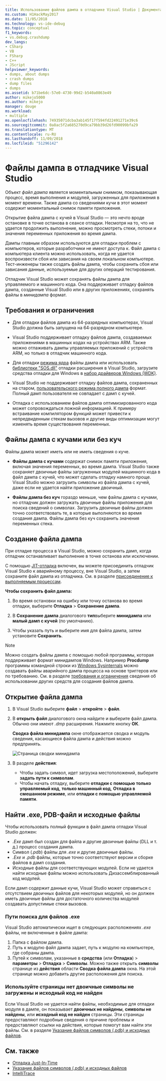 ```yaml
---
title: Использование файлов дампа в отладчике Visual Studio | Документация Майкрософт
ms.custom: H1HackMay2017
ms.date: 11/05/2018
ms.technology: vs-ide-debug
ms.topic: conceptual
f1_keywords:
- vs.debug.crashdump
dev_langs:
- CSharp
- VB
- FSharp
- C++
- JScript
helpviewer_keywords:
- dumps, about dumps
- crash dumps
- dump files
- dumps
ms.assetid: b71be6dc-57e0-4730-99d2-b540a0863e49
author: mikejo5000
ms.author: mikejo
manager: douge
ms.workload:
- multiple
ms.openlocfilehash: 74935071dcba3ab145f17f594fd22491271e39c6
ms.sourcegitcommit: 0a8ac5f2a685270d9ca79bb39d26fd90099bfa29
ms.translationtype: MT
ms.contentlocale: ru-RU
ms.lasthandoff: 11/09/2018
ms.locfileid: "51296142"
---
```

# <a name="dump-files-in-the-visual-studio-debugger"></a>Файлы дампа в отладчике Visual Studio

<a name="BKMK_What_is_a_dump_file_"></a> Объект *файл дампа* является моментальным снимком, показывающая процесс, время выполнения и модулей, загруженных для приложения в момент времени. Также дампа со сведениями кучи в этот момент содержит моментальный снимок памяти приложения. 

Открытие файла дампа с кучей в Visual Studio — это нечто вроде остановке в точке останова в сеансе отладки. Несмотря на то, что не удается продолжить выполнение, можно просмотреть стеки, потоки и значения переменных приложения во время дампа.

Дампы главным образом используются для отладки проблем с компьютеров, которые разработчики не имеют доступа к. Файл дампа с компьютера клиента можно использовать, когда не удается воспроизвести сбоя или зависания на своем локальном компьютере. Тест-инженеры также создать файлы дампа, чтобы сохранить сбоя или зависания данные, используемые для других операций тестирования. 

Отладчик Visual Studio может сохранять файлы дампа для управляемого и машинного кода. Она поддерживает отладку файлов дампа, созданные Visual Studio или в других приложениях, сохранять файлы в *минидампа* формат.

##  <a name="BKMK_Requirements_and_limitations"></a> Требования и ограничения

-   Для отладки файлов дампа из 64-разрядных компьютерах, Visual Studio должна быть запущена на 64-разрядном компьютере.

-   Visual Studio поддерживает отладку файлов дампа, создаваемых приложениями в машинных кодах на устройствах ARM. Также можно отлаживать дампы управляемых приложений с устройств ARM, но только в отладчик машинного кода.

-   Для отладки [режима ядра](/windows-hardware/drivers/debugger/kernel-mode-dump-files) файлы дампа или использовать [библиотеки "SOS.dll"](/dotnet/framework/tools/sos-dll-sos-debugging-extension) отладки расширения в Visual Studio, загрузите средства отладки для Windows в [набор драйверов Windows (WDK)](/windows-hardware/drivers/download-the-wdk).

-   Visual Studio не поддерживает отладку файлов дампа, сохраненных на старом, [пользовательского режима полного дампа](/windows/desktop/wer/collecting-user-mode-dumps) формат. Полный дамп пользователя не совпадает с дамп с кучей.

-   Отладка с использованием файлов дампа оптимизированного кода может сопровождаться ложной информацией. К примеру встраивание компилятором функций может привести к непредвиденным стекам вызовов и другие виды оптимизации могут изменять время существования переменных.

##  <a name="BKMK_Dump_files__with_or_without_heaps"></a> Файлы дампа с кучами или без куч

Файлы дампа может иметь или не иметь сведения о куче.

-   **Файлы дампа с кучами** содержат снимок памяти приложения, включая значения переменных, во время дампа. Visual Studio также сохраняет двоичные файлы загруженных модулей машинного кода в файл дампа с кучей, что может сделать отладку намного проще. Visual Studio можно загрузить символы из файла дампа с кучей, даже если не удается найти приложение двоичный. 

-   **Файлы дампа без куч** гораздо меньше, чем файлы дампа с кучами, но отладчик должен загружать двоичные файлы приложения для поиска сведений о символах. Загрузить двоичные файлы должен точно соответствовать те, в которые выполняются во время создания дампа. Файлы дампа без куч сохранить значения переменных стека.

##  <a name="BKMK_Create_a_dump_file"></a> Создание файла дампа

При отладке процесса в Visual Studio, можно сохранить дамп, когда отладчик останавливает выполнение в точке останова или исключении. 

С помощью [JIT-отладка](../debugger/just-in-time-debugging-in-visual-studio.md) включен, вы можете присоединить отладчик Visual Studio к аварийному процессу, вне Visual Studio, а затем сохраните файл дампа из отладчика. См. в разделе [присоединение к выполняемым процессам](../debugger/attach-to-running-processes-with-the-visual-studio-debugger.md).

**Чтобы сохранить файл дампа:**

1. Во время остановки на ошибку или точку останова во время отладки, выберите **Отладка** > **Сохранение дампа**. 

1. В **Сохранение дампа** диалогового **тип**выберите **минидампа** или **малый дамп с кучей** (по умолчанию).

1. Чтобы указать путь и выберите имя для файла дампа, затем установите **Сохранить**. 

>[!NOTE]
>Можно создать файлы дампа с помощью любой программы, которая поддерживает формат минидампов Windows. Например **Procdump** программы командной строки из [Windows Sysinternals](http://technet.microsoft.com/sysinternals/default) можно создавать файлы аварийного дампа процесса на основе триггеров или по требованию. См. в разделе [требования и ограничения](../debugger/using-dump-files.md#BKMK_Requirements_and_limitations) сведения об использовании других средств для создания файлов дампа.

##  <a name="BKMK_Open_a_dump_file"></a> Открытие файла дампа

1. В Visual Studio выберите **файл** > **откройте** > **файл**.

1. В **открыть файл** диалогового окна найдите и выберите файл дампа. Обычно они имеют *.dmp* расширения. Нажмите кнопку **ОК**.

   **Сводка файла минидампа** окне отображается сводка и модуль сведения, касающиеся файла дампа и действия можно предпринять.

   ![Страница сводки минидампа](../debugger/media/dbg_dump_summarypage.png "страница сводки минидампа")

1. В разделе **действия**:
   - Чтобы задать символ, идет загрузка местоположений, выберите **задать пути к символам**.
   - Чтобы начать отладку, выберите **отладки с помощью только управляемый код**, **только машинный код**, **Отладка в смешанном режиме**, или **отладки с помощью управляемой памяти**.

##  <a name="BKMK_Find_binaries__symbol___pdb__files__and_source_files"></a> Найти .exe, PDB-файл и исходные файлы

Чтобы использовать полный функции в файл дампа отладки Visual Studio должен:

- *.Exe* дамп был создан для файла и другие двоичные файлы (DLL и т. д.) процесс создания дампа.
- Символ (*.pdb*) файлы для *.exe* и другие двоичные файлы.
- *.Exe* и *.pdb* файлы, которые точно соответствуют версии и сборке файлов в дамп создания.
- Исходные файлы для соответствующих модулей. Если не удается найти исходные файлы можно использовать Дизассемблированный код модулей.

Если дамп содержит данные кучи, Visual Studio может справиться с отсутствием двоичных файлов для некоторых модулей, но он должен иметь двоичные файлы для достаточного количества модулей создавать допустимые стеки вызовов. 

### <a name="search-paths-for-exe-files"></a>Пути поиска для файлов .exe

Visual Studio автоматически ищет в следующих расположениях *.exe* файлы, не включенные в файле дампа:

1. Папка с файлом дампа.
2. Путь к модулю файл дампа задает, путь к модулю на компьютере, где собраны дампа.
3. Путей к символам, указанные в **средства** (или **Отладка**) > **параметры** > **Отладка**  >  **Символы**. Можно также открыть **символы** странице из **действия** области **Сводка файла дампа** окна. На этой странице можно добавить другие расположения для поиска.

### <a name="use-the-no-binary-no-symbols-or-no-source-found-pages"></a>Используйте страницы нет двоичные символы не загружены и исходный код не найден

Если Visual Studio не удается найти файлы, необходимые для отладки модуля в дампе, он показывает **двоичных не найдены**, **символы не найдены**, или **исходный код не найден** страницы. Эти страницы предоставляют подробные сведения о причине проблемы и предоставляют ссылки на действия, которые помогут вам найти эти файлы. См. в разделе [Указание файлов символов (.pdb) и исходных файлов](../debugger/specify-symbol-dot-pdb-and-source-files-in-the-visual-studio-debugger.md).

## <a name="see-also"></a>См. также

- [Отладка Just-In-Time](../debugger/just-in-time-debugging-in-visual-studio.md)
- [Указание файлов символов (.pdb) и исходных файлов](../debugger/specify-symbol-dot-pdb-and-source-files-in-the-visual-studio-debugger.md)
- [IntelliTrace](../debugger/intellitrace.md)